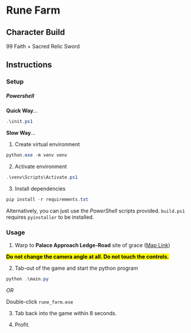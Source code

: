 # Rune Farm

## Character Build

99 Faith + Sacred Relic Sword

## Instructions

### Setup

##### Powershell

**Quick Way**...
```powershell
.\init.ps1
```

**Slow Way**...
1. Create virtual environment

```powershell
python.exe -m venv venv
```

2. Activate environment

```powershell
.\venv\Scripts\Activate.ps1
```

3. Install dependencies

```powershell
pip install -r requirements.txt
```

Alternatively, you can just use the *PowerShell* scripts provided.
`build.ps1` requires `pyinstaller` to be installed.

### Usage

1. Warp to **Palace Approach Ledge-Road** site of grace ([Map Link](https://eldenring.wiki.fextralife.com/Interactive+Map?id=4614&lat=-184.901562&lng=154.502017&code=mapB))

**<mark>Do not change the camera angle at all. Do not touch the controls.</mark>**

2. Tab-out of the game and start the python program

```powershell
python .\main.py
```

*OR*

Double-click `rune_farm.exe`

3. Tab back into the game within 8 seconds.

4. Profit.
